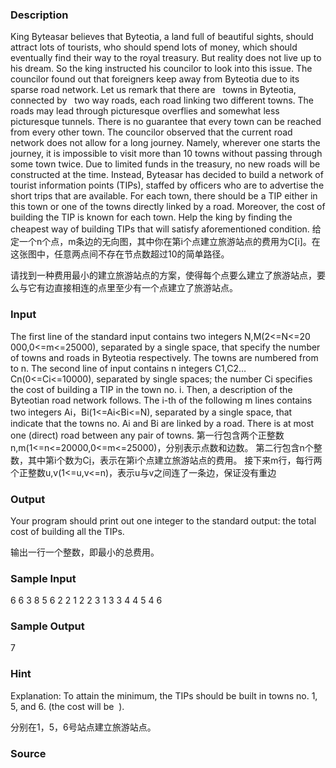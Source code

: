 
### Description
King Byteasar believes that Byteotia, a land full of beautiful sights, should attract lots of tourists, who should spend lots of money, which should eventually find their way to the royal treasury. But reality does not live up to his dream. So the king instructed his councilor to look into this issue. The councilor found out that foreigners keep away from Byteotia due to its sparse road network.
Let us remark that there are   towns in Byteotia, connected by   two way roads, each road linking two different towns. The roads may lead through picturesque overflies and somewhat less picturesque tunnels. There is no guarantee that every town can be reached from every other town.
The councilor observed that the current road network does not allow for a long journey. Namely, wherever one starts the journey, it is impossible to visit more than 10 towns without passing through some town twice.
Due to limited funds in the treasury, no new roads will be constructed at the time. Instead, Byteasar has decided to build a network of tourist information points (TIPs), staffed by officers who are to advertise the short trips that are available. For each town, there should be a TIP either in this town or one of the towns directly linked by a road. Moreover, the cost of building the TIP is known for each town. Help the king by finding the cheapest way of building TIPs that will satisfy aforementioned condition.
给定一个n个点，m条边的无向图，其中你在第i个点建立旅游站点的费用为C[i]。在这张图中，任意两点间不存在节点数超过10的简单路径。

请找到一种费用最小的建立旅游站点的方案，使得每个点要么建立了旅游站点，要么与它有边直接相连的点里至少有一个点建立了旅游站点。


### Input
The first line of the standard input contains two integers N,M(2<=N<=20 000,0<=m<=25000), separated by a single space, that specify the number of towns and roads in Byteotia respectively. The towns are numbered from   to n. The second line of input contains n integers C1,C2…Cn(0<=Ci<=10000), separated by single spaces; the number Ci specifies the cost of building a TIP in the town no. i.
Then, a description of the Byteotian road network follows. The i-th of the following m lines contains two integers Ai，Bi(1<=Ai<Bi<=N), separated by a single space, that indicate that the towns no. Ai and Bi are linked by a road. There is at most one (direct) road between any pair of towns.
第一行包含两个正整数n,m(1<=n<=20000,0<=m<=25000)，分别表示点数和边数。
第二行包含n个整数，其中第i个数为C[i](0<=C[i]<=10000)，表示在第i个点建立旅游站点的费用。
接下来m行，每行两个正整数u,v(1<=u,v<=n)，表示u与v之间连了一条边，保证没有重边

### Output
Your program should print out one integer to the standard output: the total cost of building all the TIPs.

输出一行一个整数，即最小的总费用。		


### Sample Input
6 6
3 8 5 6 2 2
1 2
2 3
1 3
3 4
4 5
4 6
### Sample Output
7

### Hint
Explanation: To attain the minimum, the TIPs should be built in towns no. 1, 5, and 6. (the cost will be  ).

分别在1，5，6号站点建立旅游站点。




### Source
